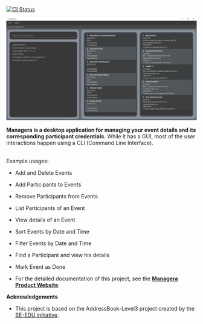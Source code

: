 [![CI Status](https://github.com/AY2122S1-CS2103T-T10-2/tp/workflows/Java%20CI/badge.svg)](https://github.com/AY2122S1-CS2103T-T10-2/tp/actions)

![Ui](docs/images/Ui.png)

**Managera is a desktop application for managing your event details and its corresponding participant credentials.** While it has a GUI, most of the user interactions happen using a CLI (Command Line Interface).

<br>
Example usages:

* Add and Delete Events
* Add Participants to Events
* Remove Participants from Events
* List Participants of an Event
* View details of an Event
* Sort Events by Date and Time
* Filter Events by Date and Time
* Find a Participant and view his details
* Mark Event as Done

* For the detailed documentation of this project, see the **[Managera Product Website](https://ay2122s1-cs2103t-t10-2.github.io/tp/UserGuide.html)**.

**Acknowledgements**

* This project is based on the AddressBook-Level3 project created by the [SE-EDU initiative](https://se-education.org).
